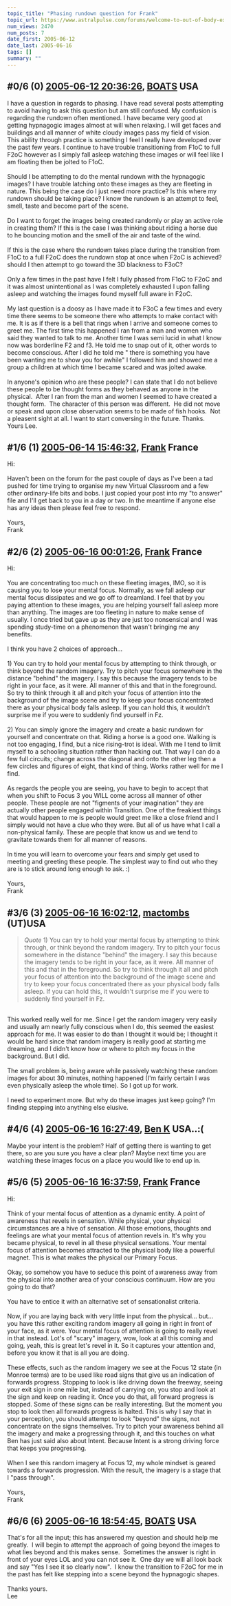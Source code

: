 ```yaml
---
topic_title: "Phasing rundown question for Frank"
topic_url: https://www.astralpulse.com/forums/welcome-to-out-of-body-experiences!/phasing-rundown-question-for-frank
num_views: 2470
num_posts: 7
date_first: 2005-06-12
date_last: 2005-06-16
tags: []
summary: ""
---
```


## \#0/6 (0) [2005-06-12 20:36:26](https://www.astralpulse.com/forums/index.php?msg=166372), [BOATS](https://www.astralpulse.com/forums/profile/?u=4755) USA ##
<section>
I have a question in regards to phasing. I have read several posts attempting to avoid having to ask this question but am still confused. My confusion is regarding the rundown often mentioned. I have became very good at getting hypnagogic images almost at will when relaxing. I will get faces and buildings and all manner of white cloudy images pass my field of vision. This ability through practice is something I feel I really have developed over the past few years. I continue to have trouble transitioning from F1oC to full F2oC however as I simply fall asleep watching these images or will feel like I am floating then be jolted to F1oC.
<br>
<br>
Should I be attempting to do the mental rundown with the hypnagogic images? I have trouble latching onto these images as they are fleeting in nature. This being the case do I just need more practice? Is this where my rundown should be taking place? I know the rundown is an attempt to feel, smell, taste and become part of the scene.
<br>
<br>
Do I want to forget the images being created randomly or play an active role in creating them? If this is the case I was thinking about riding a horse due to he bouncing motion and the smell of the air and taste of the wind.
<br>
<br>
If this is the case where the rundown takes place during the transition from F1oC to a full F2oC does the rundown stop at once when F2oC is achieved? should I then attempt to go toward the 3D blackness to F3oC?
<br>
<br>
Only a few times in the past have I felt I fully phased from F1oC to F2oC and it was almost unintentional as I was completely exhausted I upon falling asleep and watching the images found myself full aware in F2oC.
<br>
<br>
My last question is a doosy as I have made it to F3oC a few times and every time there seems to be someone there who attempts to make contact with me. It is as if there is a bell that rings when I arrive and someone comes to greet me. The first time this happened I ran from a man and women who said they wanted to talk to me. Another time I was semi lucid in what I know now was borderline F2 and f3. He told me to snap out of it, other words to become conscious. After I did he told me " there is something you have been wanting me to show you for awhile" I followed him and showed me a group a children at which time I became scared and was jolted awake.
<br>
<br>
In anyone's opinion who are these people? I can state that I do not believe these people to be thought forms as they behaved as anyone in the physical.  After I ran from the man and women I seemed to have created a thought form.  The character of this person was different.  He did not move or speak and upon close observation seems to be made of fish hooks.  Not a pleasent sight at all. I want to start conversing in the future. Thanks.
<br>
Yours Lee.
</section>

## \#1/6 (1) [2005-06-14 15:46:32](https://www.astralpulse.com/forums/index.php?msg=166582), [Frank](https://www.astralpulse.com/forums/profile/?u=359) France ##
<section>
Hi:
<br>
<br>
Haven't been on the forum for the past couple of days as I've been a tad pushed for time trying to organise my new Virtual Classroom and a few other ordinary-life bits and bobs. I just copied your post into my "to answer" file and I'll get back to you in a day or two. In the meantime if anyone else has any ideas then please feel free to respond.
<br>
<br>
Yours,
<br>
Frank
</section>

## \#2/6 (2) [2005-06-16 00:01:26](https://www.astralpulse.com/forums/index.php?msg=166808), [Frank](https://www.astralpulse.com/forums/profile/?u=359) France ##
<section>
Hi:
<br>
<br>
You are concentrating too much on these fleeting images, IMO, so it is causing you to lose your mental focus. Normally, as we fall asleep our mental focus dissipates and we go off to dreamland. I feel that by you paying attention to these images, you are helping yourself fall asleep more than anything. The images are too fleeting in nature to make sense of usually. I once tried but gave up as they are just too nonsensical and I was spending study-time on a phenomenon that wasn't bringing me any benefits.
<br>
<br>
I think you have 2 choices of approach...
<br>
<br>
1) You can try to hold your mental focus by attempting to think through, or think beyond the random imagery. Try to pitch your focus somewhere in the distance "behind" the imagery. I say this because the imagery tends to be right in your face, as it were. All manner of this and that in the foreground. So try to think through it all and pitch your focus of attention into the background of the image scene and try to keep your focus concentrated there as your physical body falls asleep. If you can hold this, it wouldn't surprise me if you were to suddenly find yourself in Fz.
<br>
<br>
2) You can simply ignore the imagery and create a basic rundown for yourself and concentrate on that. Riding a horse is a good one. Walking is not too engaging, I find, but a nice rising-trot is ideal. With me I tend to limit myself to a schooling situation rather than hacking out. That way I can do a few full circuits; change across the diagonal and onto the other leg then a few circles and figures of eight, that kind of thing. Works rather well for me I find.
<br>
<br>
As regards the people you are seeing, you have to begin to accept that when you shift to Focus 3 you WILL come across all manner of other people. These people are not "figments of your imagination" they are actually other people engaged within Transition. One of the freakiest things that would happen to me is people would greet me like a close friend and I simply would not have a clue who they were. But all of us have what I call a non-physical family. These are people that know us and we tend to gravitate towards them for all manner of reasons.
<br>
<br>
In time you will learn to overcome your fears and simply get used to meeting and greeting these people. The simplest way to find out who they are is to stick around long enough to ask. :)
<br>
<br>
Yours,
<br>
Frank
</section>

## \#3/6 (3) [2005-06-16 16:02:12](https://www.astralpulse.com/forums/index.php?msg=166869), [mactombs](https://www.astralpulse.com/forums/profile/?u=5553) (UT)USA ##
<section>
<blockquote class="bbc_standard_quote">
 <cite>
  Quote
 </cite>
 1) You can try to hold your mental focus by attempting to think through, or think beyond the random imagery. Try to pitch your focus somewhere in the distance "behind" the imagery. I say this because the imagery tends to be right in your face, as it were. All manner of this and that in the foreground. So try to think through it all and pitch your focus of attention into the background of the image scene and try to keep your focus concentrated there as your physical body falls asleep. If you can hold this, it wouldn't surprise me if you were to suddenly find yourself in Fz.
</blockquote>
<br>
This worked really well for me. Since I get the random imagery very easily and usually am nearly fully conscious when I do, this seemed the easiest approach for me. It was easier to do than I thought it would be; I thought it would be hard since that random imagery is really good at starting me dreaming, and I didn't know how or where to pitch my focus in the background. But I did.
<br>
<br>
The small problem is, being aware while passively watching these random images for about 30 minutes, nothing happened (I'm fairly certain I was even physically asleep the whole time). So I got up for work.
<br>
<br>
I need to experiment more. But why do these images just keep going? I'm finding stepping into anything else elusive.
</section>

## \#4/6 (4) [2005-06-16 16:27:49](https://www.astralpulse.com/forums/index.php?msg=166871), [Ben K](https://www.astralpulse.com/forums/profile/?u=8796) USA..:( ##
<section>
Maybe your intent is the problem? Half of getting there is wanting to get there, so are you sure you have a clear plan? Maybe next time you are watching these images focus on a place you would like to end up in.
</section>

## \#5/6 (5) [2005-06-16 16:37:59](https://www.astralpulse.com/forums/index.php?msg=166873), [Frank](https://www.astralpulse.com/forums/profile/?u=359) France ##
<section>
Hi:
<br>
<br>
Think of your mental focus of attention as a dynamic entity. A point of awareness that revels in sensation. While physical, your physical circumstances are a hive of sensation. All those emotions, thoughts and feelings are what your mental focus of attention revels in. It's why you became physical, to revel in all these physical sensations. Your mental focus of attention becomes attracted to the physical body like a powerful magnet. This is what makes the physical our Primary Focus.
<br>
<br>
Okay, so somehow you have to seduce this point of awareness away from the physical into another area of your conscious continuum. How are you going to do that?
<br>
<br>
You have to entice it with an alternative set of sensationalist criteria.
<br>
<br>
Now, if you are laying back with very little input from the physical... but... you have this rather exciting random imagery all going in right in front of your face, as it were. Your mental focus of attention is going to really revel in that instead. Lot's of "scary" imagery, wow, look at all this coming and going, yeah, this is great let's revel in it. So it captures your attention and, before you know it that is all you are doing.
<br>
<br>
These effects, such as the random imagery we see at the Focus 12 state (in Monroe terms) are to be used like road signs that give us an indication of forwards progress. Stopping to look is like driving down the freeway, seeing your exit sign in one mile but, instead of carrying on, you stop and look at the sign and keep on reading it. Once you do that, all forward progress is stopped. Some of these signs can be really interesting. But the moment you stop to look then all forwards progress is halted. This is why I say that in your perception, you should attempt to look "beyond" the signs, not concentrate on the signs themselves. Try to pitch your awareness behind all the imagery and make a progressing through it, and this touches on what Ben has just said also about Intent. Because Intent is a strong driving force that keeps you progressing.
<br>
<br>
When I see this random imagery at Focus 12, my whole mindset is geared towards a forwards progression. With the result, the imagery is a stage that I "pass through".
<br>
<br>
Yours,
<br>
Frank
</section>

## \#6/6 (6) [2005-06-16 18:54:45](https://www.astralpulse.com/forums/index.php?msg=166908), [BOATS](https://www.astralpulse.com/forums/profile/?u=4755) USA ##
<section>
That's for all the input; this has answered my question and should help me greatly.  I will begin to attempt the approach of going beyond the images to what lies beyond and this makes sense.  Sometimes the answer is right in front of your eyes LOL and you can not see it.  One day we will all look back and say "Yes I see it so clearly now".  I know the transition to F2oC for me in the past has felt like stepping into a scene beyond the hypnagogic shapes.
<br>
<br>
Thanks yours.
<br>
Lee
</section>